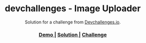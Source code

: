<h1 align="center">devchallenges - Image Uploader</h1>

<div align="center">
   Solution for a challenge from  <a href="http://devchallenges.io" target="_blank">Devchallenges.io</a>.
</div>

<div align="center">
  <h3>
    <a href="https://devchallenges-image-uploader-temp.vercel.app/">
      Demo
    </a>
    <span> | </span>
    <a href="https://github.com/yassinehemissi/devchallenges-image-uploader-temp">
      Solution
    </a>
    <span> | </span>
    <a href="https://devchallenges.io/challenges/O2iGT9yBd6xZBrOcVirx">
      Challenge
    </a>
  </h3>
</div>
